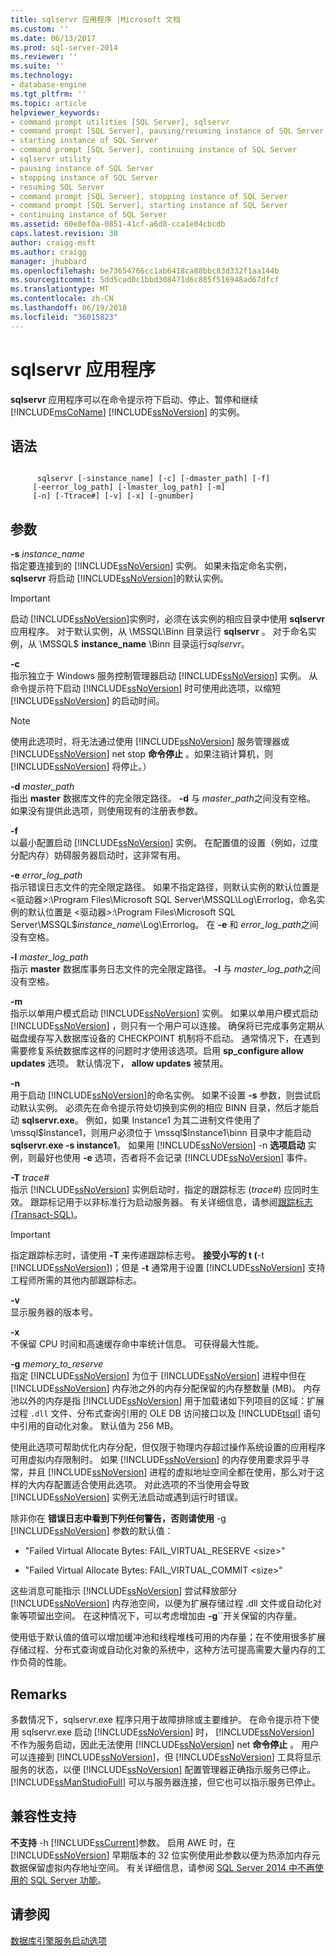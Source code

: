 ```yaml
---
title: sqlservr 应用程序 |Microsoft 文档
ms.custom: ''
ms.date: 06/13/2017
ms.prod: sql-server-2014
ms.reviewer: ''
ms.suite: ''
ms.technology:
- database-engine
ms.tgt_pltfrm: ''
ms.topic: article
helpviewer_keywords:
- command prompt utilities [SQL Server], sqlservr
- command prompt [SQL Server], pausing/resuming instance of SQL Server
- starting instance of SQL Server
- command prompt [SQL Server], continuing instance of SQL Server
- sqlservr utility
- pausing instance of SQL Server
- stopping instance of SQL Server
- resuming SQL Server
- command prompt [SQL Server], stopping instance of SQL Server
- command prompt [SQL Server], starting instance of SQL Server
- continuing instance of SQL Server
ms.assetid: 60e8ef0a-0851-41cf-a6d8-cca1e04cbcdb
caps.latest.revision: 38
author: craigg-msft
ms.author: craigg
manager: jhubbard
ms.openlocfilehash: be73654766cc1ab6418ca88bbc83d332f1aa144b
ms.sourcegitcommit: 5dd5cad0c1bbd308471d6c885f516948ad67dfcf
ms.translationtype: MT
ms.contentlocale: zh-CN
ms.lasthandoff: 06/19/2018
ms.locfileid: "36015823"
---
```

# <a name="sqlservr-application"></a>sqlservr 应用程序
  **sqlservr** 应用程序可以在命令提示符下启动、停止、暂停和继续 [!INCLUDE[msCoName](../includes/msconame-md.md)] [!INCLUDE[ssNoVersion](../includes/ssnoversion-md.md)] 的实例。  
  
## <a name="syntax"></a>语法  
  
```  
  
      sqlservr [-sinstance_name] [-c] [-dmaster_path] [-f]   
     [-eerror_log_path] [-lmaster_log_path] [-m]  
     [-n] [-Ttrace#] [-v] [-x] [-gnumber]  
```  
  
## <a name="arguments"></a>参数  
 **-s** *instance_name*  
 指定要连接到的 [!INCLUDE[ssNoVersion](../includes/ssnoversion-md.md)] 实例。 如果未指定命名实例， **sqlservr** 将启动 [!INCLUDE[ssNoVersion](../includes/ssnoversion-md.md)]的默认实例。  
  
> [!IMPORTANT]  
>  启动 [!INCLUDE[ssNoVersion](../includes/ssnoversion-md.md)]实例时，必须在该实例的相应目录中使用 **sqlservr** 应用程序。 对于默认实例，从 \MSSQL\Binn 目录运行 **sqlservr** 。 对于命名实例，从 \MSSQL$ **instance_name** \Binn 目录运行*sqlservr*。  
  
 **-c**  
 指示独立于 Windows 服务控制管理器启动 [!INCLUDE[ssNoVersion](../includes/ssnoversion-md.md)] 实例。 从命令提示符下启动 [!INCLUDE[ssNoVersion](../includes/ssnoversion-md.md)] 时可使用此选项，以缩短 [!INCLUDE[ssNoVersion](../includes/ssnoversion-md.md)] 的启动时间。  
  
> [!NOTE]  
>  使用此选项时，将无法通过使用 [!INCLUDE[ssNoVersion](../includes/ssnoversion-md.md)] 服务管理器或 [!INCLUDE[ssNoVersion](../includes/ssnoversion-md.md)] net stop **命令停止** 。如果注销计算机，则 [!INCLUDE[ssNoVersion](../includes/ssnoversion-md.md)] 将停止。）  
  
 **-d** *master_path*  
 指出 **master** 数据库文件的完全限定路径。 **-d** 与 *master_path*之间没有空格。 如果没有提供此选项，则使用现有的注册表参数。  
  
 **-f**  
 以最小配置启动 [!INCLUDE[ssNoVersion](../includes/ssnoversion-md.md)] 实例。 在配置值的设置（例如，过度分配内存）妨碍服务器启动时，这非常有用。  
  
 **-e** *error_log_path*  
 指示错误日志文件的完全限定路径。 如果不指定路径，则默认实例的默认位置是 \<驱动器>:\Program Files\Microsoft SQL Server\MSSQL\Log\Errorlog，命名实例的默认位置是 \<驱动器>:\Program Files\Microsoft SQL Server\MSSQL$*instance_name*\Log\Errorlog。 在 **-e** 和 *error_log_path*之间没有空格。  
  
 **-l** *master_log_path*  
 指示 **master** 数据库事务日志文件的完全限定路径。 **-l** 与 *master_log_path*之间没有空格。  
  
 **-m**  
 指示以单用户模式启动 [!INCLUDE[ssNoVersion](../includes/ssnoversion-md.md)] 实例。 如果以单用户模式启动 [!INCLUDE[ssNoVersion](../includes/ssnoversion-md.md)] ，则只有一个用户可以连接。 确保将已完成事务定期从磁盘缓存写入数据库设备的 CHECKPOINT 机制将不启动。 通常情况下，在遇到需要修复系统数据库这样的问题时才使用该选项。启用 **sp_configure allow updates** 选项。 默认情况下， **allow updates** 被禁用。  
  
 **-n**  
 用于启动 [!INCLUDE[ssNoVersion](../includes/ssnoversion-md.md)]的命名实例。 如果不设置 **-s** 参数，则尝试启动默认实例。 必须先在命令提示符处切换到实例的相应 BINN 目录，然后才能启动 **sqlservr.exe**。 例如，如果 Instance1 为其二进制文件使用了 \mssql$Instance1，则用户必须位于 \mssql$Instance1\binn 目录中才能启动 **sqlservr.exe -s instance1**。 如果用 [!INCLUDE[ssNoVersion](../includes/ssnoversion-md.md)] -n **选项启动** 实例，则最好也使用 **-e** 选项，否者将不会记录 [!INCLUDE[ssNoVersion](../includes/ssnoversion-md.md)] 事件。  
  
 **-T** *trace#*  
 指示 [!INCLUDE[ssNoVersion](../includes/ssnoversion-md.md)] 实例启动时，指定的跟踪标志 (*trace#*) 应同时生效。 跟踪标记用于以非标准行为启动服务器。 有关详细信息，请参阅[跟踪标志 (Transact-SQL)](/sql/t-sql/database-console-commands/dbcc-traceon-trace-flags-transact-sql)。  
  
> [!IMPORTANT]  
>  指定跟踪标志时，请使用 **-T** 来传递跟踪标志号。 **接受小写的 t (**-t [!INCLUDE[ssNoVersion](../includes/ssnoversion-md.md)])；但是 **-t** 通常用于设置 [!INCLUDE[ssNoVersion](../includes/ssnoversion-md.md)] 支持工程师所需的其他内部跟踪标志。  
  
 **-v**  
 显示服务器的版本号。  
  
 **-x**  
 不保留 CPU 时间和高速缓存命中率统计信息。 可获得最大性能。  
  
 **-g** *memory_to_reserve*  
 指定 [!INCLUDE[ssNoVersion](../includes/ssnoversion-md.md)] 为位于 [!INCLUDE[ssNoVersion](../includes/ssnoversion-md.md)] 进程中但在 [!INCLUDE[ssNoVersion](../includes/ssnoversion-md.md)] 内存池之外的内存分配保留的内存整数量 (MB)。 内存池以外的内存是指 [!INCLUDE[ssNoVersion](../includes/ssnoversion-md.md)] 用于加载诸如下列项目的区域：扩展过程 `.dll` 文件、分布式查询引用的 OLE DB 访问接口以及 [!INCLUDE[tsql](../includes/tsql-md.md)] 语句中引用的自动化对象。 默认值为 256 MB。  
  
 使用此选项可帮助优化内存分配，但仅限于物理内存超过操作系统设置的应用程序可用虚拟内存限制时。 如果 [!INCLUDE[ssNoVersion](../includes/ssnoversion-md.md)] 的内存使用要求异乎寻常，并且 [!INCLUDE[ssNoVersion](../includes/ssnoversion-md.md)] 进程的虚拟地址空间全都在使用，那么对于这样的大内存配置适合使用此选项。 对此选项的不当使用会导致 [!INCLUDE[ssNoVersion](../includes/ssnoversion-md.md)] 实例无法启动或遇到运行时错误。  
  
 除非你在 **错误日志中看到下列任何警告，否则请使用** -g [!INCLUDE[ssNoVersion](../includes/ssnoversion-md.md)] 参数的默认值：  
  
-   "Failed Virtual Allocate Bytes: FAIL_VIRTUAL_RESERVE \<size>"  
  
-   "Failed Virtual Allocate Bytes: FAIL_VIRTUAL_COMMIT \<size>"  
  
 这些消息可能指示 [!INCLUDE[ssNoVersion](../includes/ssnoversion-md.md)] 尝试释放部分 [!INCLUDE[ssNoVersion](../includes/ssnoversion-md.md)] 内存池空间，以便为扩展存储过程 .dll 文件或自动化对象等项留出空间。 在这种情况下，可以考虑增加由 **-g**``开关保留的内存量。  
  
 使用低于默认值的值可以增加缓冲池和线程堆栈可用的内存量；在不使用很多扩展存储过程、分布式查询或自动化对象的系统中，这种方法可提高需要大量内存的工作负荷的性能。  
  
## <a name="remarks"></a>Remarks  
 多数情况下，sqlservr.exe 程序只用于故障排除或主要维护。 在命令提示符下使用 sqlservr.exe 启动 [!INCLUDE[ssNoVersion](../includes/ssnoversion-md.md)] 时， [!INCLUDE[ssNoVersion](../includes/ssnoversion-md.md)] 不作为服务启动，因此无法使用 [!INCLUDE[ssNoVersion](../includes/ssnoversion-md.md)] net **命令停止** 。 用户可以连接到 [!INCLUDE[ssNoVersion](../includes/ssnoversion-md.md)]，但 [!INCLUDE[ssNoVersion](../includes/ssnoversion-md.md)] 工具将显示服务的状态，以便 [!INCLUDE[ssNoVersion](../includes/ssnoversion-md.md)] 配置管理器正确指示服务已停止。 [!INCLUDE[ssManStudioFull](../includes/ssmanstudiofull-md.md)] 可以与服务器连接，但它也可以指示服务已停止。  
  
## <a name="compatibility-support"></a>兼容性支持  
 **不支持**  -h [!INCLUDE[ssCurrent](../includes/sscurrent-md.md)]参数。 启用 AWE 时，在 [!INCLUDE[ssNoVersion](../includes/ssnoversion-md.md)] 早期版本的 32 位实例使用此参数以便为热添加内存元数据保留虚拟内存地址空间。 有关详细信息，请参阅 [SQL Server 2014 中不再使用的 SQL Server 功能](../../2014/getting-started/discontinued-sql-server-features-in-sql-server-2014.md)。  
  
## <a name="see-also"></a>请参阅  
 [数据库引擎服务启动选项](../database-engine/configure-windows/database-engine-service-startup-options.md)  
  
  
